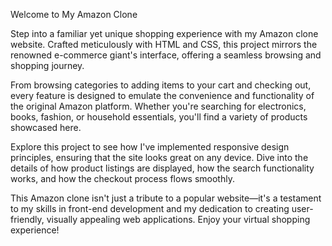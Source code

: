 Welcome to My Amazon Clone

Step into a familiar yet unique shopping experience with my Amazon clone website. 
Crafted meticulously with HTML and CSS, this project mirrors the renowned e-commerce giant's interface, offering a seamless browsing and shopping journey.

From browsing categories to adding items to your cart and checking out, every feature is designed to emulate the convenience and functionality of the original Amazon platform.
Whether you're searching for electronics, books, fashion, or household essentials, you'll find a variety of products showcased here.

Explore this project to see how I've implemented responsive design principles, ensuring that the site looks great on any device.
Dive into the details of how product listings are displayed, how the search functionality works, and how the checkout process flows smoothly.

This Amazon clone isn't just a tribute to a popular website—it's a testament to my skills in front-end development and my dedication to creating user-friendly, visually appealing web applications.
Enjoy your virtual shopping experience!
